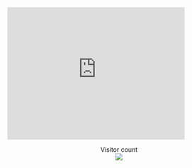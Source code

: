 <iframe src="https://dolosarafat.github.io" style="border:0px #000000 none;" name="site" scrolling="no" frameborder="0" marginheight="0px" marginwidth="0px" height="300px" width="400px" allowfullscreen></iframe>
<p align="center"> 
  Visitor count<br>
  <img src="https://profile-counter.glitch.me/dolosarafat/count.svg" />
</p>
